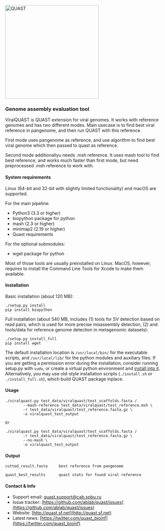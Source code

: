 <img src="quast_libs/html_saver/static/img/quast_logo_black.png" width="300" title="QUAST">

### Genome assembly evaluation tool

ViralQUAST is QUAST extension for viral genomes. It works with reference genomes
and has two different modes. Main usecase is to find best viral reference
in pangenome, and then run QUAST with this reference.

First mode uses pangenome as reference, and use algorithm to find best viral
genome which then passed to quast as reference.

Second mode additionallyu needs .msh reference. It uses mash tool to find best
reference, and works much faster than first mode, but need preprocessed .msh
reference to work with.

#### System requirements

Linux (64-bit and 32-bit with slightly limited functionality) and macOS are supported.

For the main pipeline:
- Python3 (3.3 or higher)
- biopython package for python
- mash (2.3 or higher)
- minimap2 (2.19 or higher)
- Quast requirements

For the optional submodules:
- wget package for python

Most of those tools are usually preinstalled on Linux. MacOS, however, requires to install
the Command Line Tools for Xcode to make them available.

#### Installation

Basic installation (about 120 MB):

    ./setup.py install
    pip install biopython

Full installation (about 540 MB, includes (1) tools for SV detection based on read pairs, which is used for more precise misassembly detection, 
(2) and tools/data for reference genome detection in metagenomic datasets):

    ./setup.py install_full
    pip install wget

The default installation location is `/usr/local/bin/` for the executable scripts, and `/usr/local/lib/` for 
the python modules and auxiliary files. If you are getting a permission error during the installation, consider running setup.py with
`sudo`, or create a virtual python environment and [install into it](http://docs.python-guide.org/en/latest/dev/virtualenvs/). 
Alternatively, you may use old-style installation scripts (`./install.sh` or `./install_full.sh`), which build QUAST package inplace.

#### Usage

    ./viralquast.py test_data/viralquast/test_scaffolds.fasta /
            --mash-reference test_data/viralquast/test_reference.msh \
            -r test_data/viralquast/test_reference.fasta.gz \
            -o viralquast_test_output

    Or

    ./viralquast.py test_data/viralquast/test_scaffolds.fasta /
            -r test_data/viralquast/test_reference.fasta.gz \
            --no-mash \
            -o viralquast_test_output

#### Output

    cutted_result.fasta     best reference from pangenome
    
    quast_best_results      quast stats for found viral reference

#### Contact & Info 

* Support email: [quast.support@cab.spbu.ru](quast.support@cab.spbu.ru)
* Issue tracker: [https://github.com/ablab/quast/issues](https://github.com/ablab/quast/issues)
* Website: [http://quast.sf.net](http://quast.sf.net)
* Latest news: [https://twitter.com/quast_bioinf](https://twitter.com/quast_bioinf)
    
